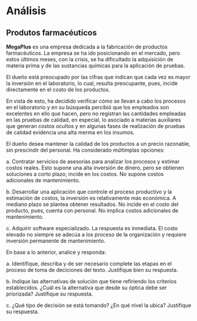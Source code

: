 # Análisis

## Produtos farmacéuticos

**MegaPlus** es una empresa dedicada a la fabricación de productos farmacéuticos. La empresa se ha ido posicionando en el mercado, pero estos últimos meses, con la crisis, se ha dificultado la adquisición de materia prima y de las sustancias químicas para la aplicación de pruebas.

El dueño está preocupado por las cifras que indican que cada vez es mayor la inversión en el laboratorio, lo cual, resulta preocupante, pues, incide directamente en el costo de los productos.

En vista de esto, ha decidido verificar cómo se llevan a cabo los procesos en el laboratorio y en su búsqueda percibió que los empleados son excelentes en ello que hacen, pero no registran las cantidades empleadas en las pruebas de calidad, en especial, lo asociado a materias auxiliares que generan costos ocultos y en algunas fases de realización de pruebas de calidad evidencia una alta merma en los insumos.

El dueño desea mantener la calidad de los productos a un precio razonable, sin prescindir del personal. Ha considerado múltimplas opciones:

a. Contratar servicios de asesorías para analizar los procesos y estimar costos reales. Esto supone una alta inversión de dinero, pero se obtienen soluciones a corto plazo; incide en los costos. No supone costos adicionales de mantenimiento.

b. Desarrollar una aplicación que controle el proceso productivo y la estimación de costos, la inversión es relativamente más económica. A mediano plazo se plantea obtener resultados. No incide en el costo del producto, pues, cuenta con personal. No implica costos adicionales de mantenimiento.

c. Adquirir software especializado. La respuesta es inmediata. El costo elevado no siempre se adecúa a los proceso de la organización y requiere inversión permanente de mantenimiento.

En base a lo anterior, analice y responda:

a. Identifique, describa y de ser necesario complete las etapas en el proceso de toma de deciciones del texto. Justifique bien su respuesta.




b. Indique las alternativas de solución que tiene refiriendo los criterios establecidos. ¿Cuál es la alternativa que desde su óptica debe ser priorizada? Justifique su respuesta.

c. ¿Qué tipo de decisión se está tomando? ¿En qué nivel la ubica? Justifique su respuesta.